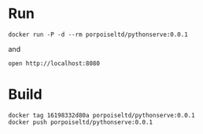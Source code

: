 # Run
```
docker run -P -d --rm porpoiseltd/pythonserve:0.0.1
```

and 
```
open http://localhost:8080
```
# Build
```
docker tag 16198332d80a porpoiseltd/pythonserve:0.0.1
docker push porpoiseltd/pythonserve:0.0.1
```
